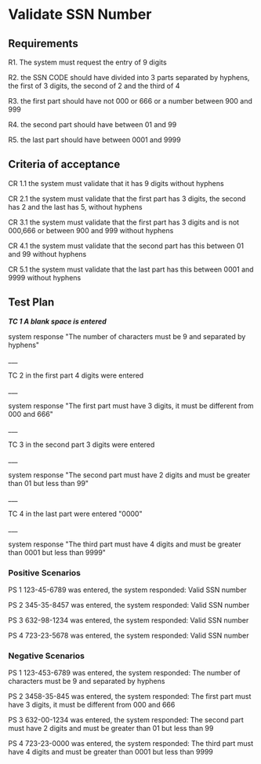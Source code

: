 # Validate SSN Number
## Requirements
<p>R1. The system must request the entry of 9 digits</p>
<p>R2. the SSN CODE should have divided into 3 parts separated by hyphens, the first of 3 digits, the second of 2 and the third of 4</p>
<p>R3.  the first part should have not 000 or 666 or a number between 900 and 999</p>
<p>R4.  the second part should have  between 01 and 99</p>
<p>R5.  the last part should have between 0001 and 9999</p>

## Criteria of acceptance
<p> CR 1.1 the system must validate that it has 9 digits without hyphens</p>
<p>CR 2.1 the system must validate that the first part has 3 digits, the second has 2 and the last has 5, without hyphens</p>
<p>CR 3.1 the system must validate that the first part has 3 digits and is not 000,666 or between 900 and 999 without hyphens</p>
<p>CR 4.1 the system must validate that the second part has this between 01 and 99 without hyphens</p>
<p>CR 5.1 the system must validate that the last part has this between 0001 and 9999 without hyphens</p>

## Test Plan
___<p> TC 1 A blank space is entered</p>___
<p> system response "The number of characters must be 9 and separated by hyphens"</p>
___<p> TC 2 in the first part 4 digits were entered</p>___
<p> system response "The first part must have 3 digits, it must be different from 000 and 666"</p>
 ___<p>TC 3 in the second part 3 digits were entered</p> ___
<p> system response "The second part must have 2 digits and must be greater than 01 but less than 99"</p>
___<p> TC 4 in the last part were entered "0000"</p>___
<p> system response "The third part must have 4 digits and must be greater than 0001 but less than 9999"</p>

### Positive Scenarios
<p> PS 1 123-45-6789 was entered, the system responded: Valid SSN number</p>
<p> PS 2 345-35-8457 was entered, the system responded: Valid SSN number</p>
<p> PS 3 632-98-1234 was entered, the system responded: Valid SSN number</p>
<p> PS 4 723-23-5678 was entered, the system responded: Valid SSN number</p>

### Negative Scenarios
<p>  PS 1 123-453-6789 was entered, the system responded: The number of characters must be 9 and separated by hyphens</p>
<p>  PS 2 3458-35-845 was entered, the system responded: The first part must have 3 digits, it must be different from 000 and 666</p>
<p> PS 3 632-00-1234 was entered, the system responded: The second part must have 2 digits and must be greater than 01 but less than 99</p>
<p> PS 4 723-23-0000 was entered, the system responded: The third part must have 4 digits and must be greater than 0001 but less than 9999</p>

